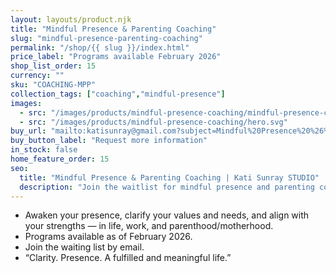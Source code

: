 ```yaml
---
layout: layouts/product.njk
title: "Mindful Presence & Parenting Coaching"
slug: "mindful-presence-parenting-coaching"
permalink: "/shop/{{ slug }}/index.html"
price_label: "Programs available February 2026"
shop_list_order: 15
currency: ""
sku: "COACHING-MPP"
collection_tags: ["coaching","mindful-presence"]
images:
  - src: "/images/products/mindful-presence-coaching/mindful-presence-coaching.jpg"
  - src: "/images/products/mindful-presence-coaching/hero.svg"
buy_url: "mailto:katisunray@gmail.com?subject=Mindful%20Presence%20%26%20Parenting%20Coaching%20Waitlist"
buy_button_label: "Request more information"
in_stock: false
home_feature_order: 15
seo:
  title: "Mindful Presence & Parenting Coaching | Kati Sunray STUDIO"
  description: "Join the waitlist for mindful presence and parenting coaching launching in 2026."
---
```


- Awaken your presence, clarify your values and needs, and align with your strengths — in life, work, and parenthood/motherhood.
- Programs available as of February 2026.
- Join the waiting list by email.
- “Clarity. Presence. A fulfilled and meaningful life.”
